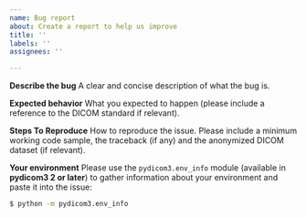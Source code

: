 ```yaml
---
name: Bug report
about: Create a report to help us improve
title: ''
labels: ''
assignees: ''

---
```


**Describe the bug**
A clear and concise description of what the bug is.

**Expected behavior**
What you expected to happen (please include a reference to the DICOM standard
if relevant).

**Steps To Reproduce**
How to reproduce the issue. Please include a minimum working code sample, the
traceback (if any) and the anonymized DICOM dataset (if relevant).

**Your environment**
Please use the `pydicom3.env_info` module (available in **pydicom3 2 or later**)
to gather information about your environment and paste it into the issue:

```bash
$ python -m pydicom3.env_info
```
